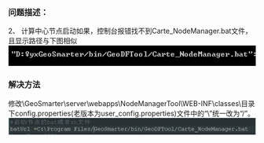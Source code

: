 ### 问题描述： ###
2、	计算中心节点启动如果，控制台报错找不到Carte_NodeManager.bat文件，且显示路径与下图相似
![](picture/GeoSmarter2_1.png)

### 解决方法 ###
修改\GeoSmarter\server\webapps\NodeManagerTool\WEB-INF\classes\目录下config.properties(老版本为user_config.properties)文件中的“\”统一改为“/”。
![](picture/GeoSmarter2_2.png)